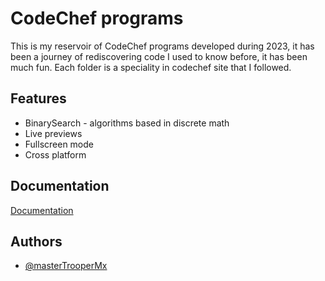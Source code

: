 # CodeChef programs

This is my reservoir of CodeChef programs developed during 2023, it has been a journey of rediscovering code I used to know before, it has been much fun.
Each folder is a speciality in codechef site that I followed.


## Features

- BinarySearch - algorithms based in discrete math
- Live previews
- Fullscreen mode
- Cross platform


## Documentation

[Documentation](https://linktodocumentation)


## Authors

- [@masterTrooperMx](https://github.com/masterTrooperMx)

